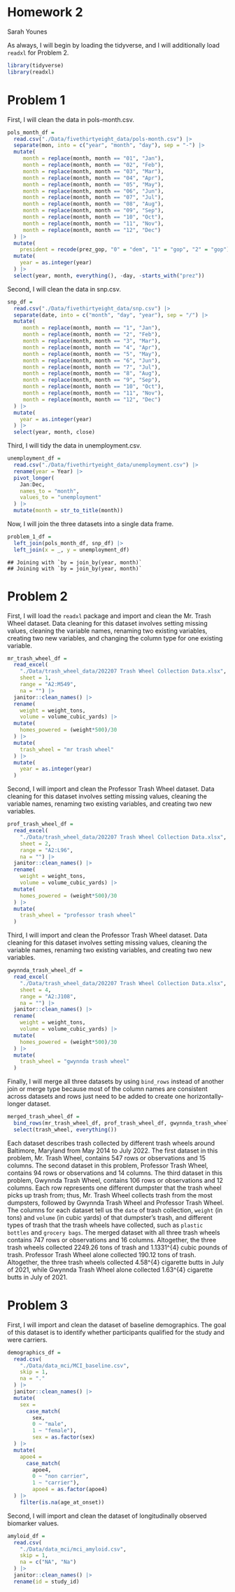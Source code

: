 Homework 2
================
Sarah Younes

As always, I will begin by loading the tidyverse, and I will
additionally load `readxl` for Problem 2.

``` r
library(tidyverse)
library(readxl)
```

# Problem 1

First, I will clean the data in pols-month.csv.

``` r
pols_month_df =
  read.csv("./Data/fivethirtyeight_data/pols-month.csv") |>
  separate(mon, into = c("year", "month", "day"), sep = "-") |>
  mutate(
     month = replace(month, month == "01", "Jan"),
     month = replace(month, month == "02", "Feb"),
     month = replace(month, month == "03", "Mar"),
     month = replace(month, month == "04", "Apr"),
     month = replace(month, month == "05", "May"),
     month = replace(month, month == "06", "Jun"),
     month = replace(month, month == "07", "Jul"),
     month = replace(month, month == "08", "Aug"),
     month = replace(month, month == "09", "Sep"),
     month = replace(month, month == "10", "Oct"),
     month = replace(month, month == "11", "Nov"),
     month = replace(month, month == "12", "Dec")
  ) |>
  mutate(
    president = recode(prez_gop, "0" = "dem", "1" = "gop", "2" = "gop")) |>
  mutate(
    year = as.integer(year)
  ) |>
  select(year, month, everything(), -day, -starts_with("prez"))
```

Second, I will clean the data in snp.csv.

``` r
snp_df =
  read.csv("./Data/fivethirtyeight_data/snp.csv") |>
  separate(date, into = c("month", "day", "year"), sep = "/") |>
  mutate(
     month = replace(month, month == "1", "Jan"),
     month = replace(month, month == "2", "Feb"),
     month = replace(month, month == "3", "Mar"),
     month = replace(month, month == "4", "Apr"),
     month = replace(month, month == "5", "May"),
     month = replace(month, month == "6", "Jun"),
     month = replace(month, month == "7", "Jul"),
     month = replace(month, month == "8", "Aug"),
     month = replace(month, month == "9", "Sep"),
     month = replace(month, month == "10", "Oct"),
     month = replace(month, month == "11", "Nov"),
     month = replace(month, month == "12", "Dec")
  ) |>
  mutate(
    year = as.integer(year)
  ) |>
  select(year, month, close)
```

Third, I will tidy the data in unemployment.csv.

``` r
unemployment_df =
  read.csv("./Data/fivethirtyeight_data/unemployment.csv") |>
  rename(year = Year) |>
  pivot_longer(
    Jan:Dec,
    names_to = "month",
    values_to = "unemployment"
  ) |>
  mutate(month = str_to_title(month))
```

Now, I will join the three datasets into a single data frame.

``` r
problem_1_df =
  left_join(pols_month_df, snp_df) |>
  left_join(x = _, y = unemployment_df)
```

    ## Joining with `by = join_by(year, month)`
    ## Joining with `by = join_by(year, month)`

# Problem 2

First, I will load the `readxl` package and import and clean the
Mr. Trash Wheel dataset. Data cleaning for this dataset involves setting
missing values, cleaning the variable names, renaming two existing
variables, creating two new variables, and changing the column type for
one existing variable.

``` r
mr_trash_wheel_df =
  read_excel(
    "./Data/trash_wheel_data/202207 Trash Wheel Collection Data.xlsx",
    sheet = 1,
    range = "A2:M549",
    na = "") |>
  janitor::clean_names() |>
  rename(
    weight = weight_tons,
    volume = volume_cubic_yards) |>
  mutate(
    homes_powered = (weight*500)/30
  ) |>
  mutate(
    trash_wheel = "mr trash wheel"
  ) |>
  mutate(
    year = as.integer(year)
  )
```

Second, I will import and clean the Professor Trash Wheel dataset. Data
cleaning for this dataset involves setting missing values, cleaning the
variable names, renaming two existing variables, and creating two new
variables.

``` r
prof_trash_wheel_df =
  read_excel(
    "./Data/trash_wheel_data/202207 Trash Wheel Collection Data.xlsx",
    sheet = 2,
    range = "A2:L96",
    na = "") |>
  janitor::clean_names() |>
  rename(
    weight = weight_tons,
    volume = volume_cubic_yards) |>
  mutate(
    homes_powered = (weight*500)/30
  ) |>
  mutate(
    trash_wheel = "professor trash wheel"
  )
```

Third, I will import and clean the Professor Trash Wheel dataset. Data
cleaning for this dataset involves setting missing values, cleaning the
variable names, renaming two existing variables, and creating two new
variables.

``` r
gwynnda_trash_wheel_df =
  read_excel(
    "./Data/trash_wheel_data/202207 Trash Wheel Collection Data.xlsx",
    sheet = 4,
    range = "A2:J108",
    na = "") |>
  janitor::clean_names() |>
  rename(
    weight = weight_tons,
    volume = volume_cubic_yards) |>
  mutate(
    homes_powered = (weight*500)/30
  ) |>
  mutate(
    trash_wheel = "gwynnda trash wheel"
  )
```

Finally, I will merge all three datasets by using `bind_rows` instead of
another join or merge type because most of the column names are
consistent across datasets and rows just need to be added to create one
horizontally-longer dataset.

``` r
merged_trash_wheel_df =
  bind_rows(mr_trash_wheel_df, prof_trash_wheel_df, gwynnda_trash_wheel_df) |>
  select(trash_wheel, everything())
```

Each dataset describes trash collected by different trash wheels around
Baltimore, Maryland from May 2014 to July 2022. The first dataset in
this problem, Mr. Trash Wheel, contains 547 rows or observations and 15
columns. The second dataset in this problem, Professor Trash Wheel,
contains 94 rows or observations and 14 columns. The third dataset in
this problem, Gwynnda Trash Wheel, contains 106 rows or observations and
12 columns. Each row represents one different dumpster that the trash
wheel picks up trash from; thus, Mr. Trash Wheel collects trash from the
most dumpsters, followed by Gwynnda Trash Wheel and Professor Trash
Wheel. The columns for each dataset tell us the `date` of trash
collection, `weight` (in tons) and `volume` (in cubic yards) of that
dumpster’s trash, and different types of trash that the trash wheels
have collected, such as `plastic bottles` and `grocery bags`. The merged
dataset with all three trash wheels contains 747 rows or observations
and 16 columns. Altogether, the three trash wheels collected 2249.26
tons of trash and 1.1331^{4} cubic pounds of trash. Professor Trash
Wheel alone collected 190.12 tons of trash. Altogether, the three trash
wheels collected 4.58^{4} cigarette butts in July of 2021, while Gwynnda
Trash Wheel alone collected 1.63^{4} cigarette butts in July of 2021.

# Problem 3

First, I will import and clean the dataset of baseline demographics. The
goal of this dataset is to identify whether participants qualified for
the study and were carriers.

``` r
demographics_df =
  read.csv(
    "./Data/data_mci/MCI_baseline.csv",
    skip = 1,
    na = "."
  ) |>
  janitor::clean_names() |>
  mutate(
    sex =
      case_match(
        sex,
        0 ~ "male",
        1 ~ "female"),
        sex = as.factor(sex)
  ) |>
  mutate(
    apoe4 =
      case_match(
        apoe4,
        0 ~ "non carrier",
        1 ~ "carrier"),
        apoe4 = as.factor(apoe4)
  ) |>
    filter(is.na(age_at_onset))
```

Second, I will import and clean the dataset of longitudinally observed
biomarker values.

``` r
amyloid_df =
  read.csv(
    "./Data/data_mci/mci_amyloid.csv",
    skip = 1,
    na = c("NA", "Na")
  ) |>
  janitor::clean_names() |>
  rename(id = study_id)
```

